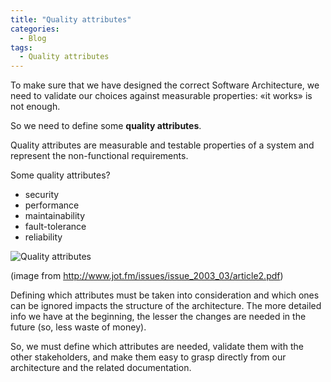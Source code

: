 ```yaml
---
title: "Quality attributes"
categories:
  - Blog
tags:
  - Quality attributes
---
```


To make sure that we have designed the correct Software Architecture, we need to validate our choices against measurable properties: «it works» is not enough.

So we need to define some **quality attributes**.

Quality attributes are measurable and testable properties of a system and represent the non-functional requirements. 

Some quality attributes?

* security
* performance
* maintainability
* fault-tolerance
* reliability

![Quality attributes](/images/002-quality-attributes/quality-attributes.jpg)

(image from http://www.jot.fm/issues/issue_2003_03/article2.pdf)

Defining which attributes must be taken into consideration and which ones can be ignored impacts the structure of the architecture. The more detailed info we have at the beginning, the lesser the changes are needed in the future (so, less waste of money).

So, we must define which attributes are needed, validate them with the other stakeholders, and make them easy to grasp directly from our architecture and the related documentation.